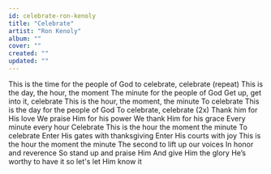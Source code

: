 ```yaml
---
id: celebrate-ron-kenoly
title: "Celebrate"
artist: "Ron Kenoly"
album: ""
cover: ""
created: ""
updated: ""
---
```


This is the time for the people of God to celebrate, celebrate (repeat)
This is the day, the hour, the moment
The minute for the people of God
Get up, get into it, celebrate
This is the hour, the moment, the minute
To celebrate
This is the day for the people of God
To celebrate, celebrate (2x)
Thank him for His love
We praise Him for his power
We thank Him for his grace
Every minute every hour
Celebrate
This is the hour the moment the minute
To celebrate
Enter His gates with thanksgiving
Enter His courts with joy
This is the hour the moment the minute
The second to lift up our voices
In honor and reverence
So stand up and praise Him
And give Him the glory
He’s worthy to have it so let's let Him know it